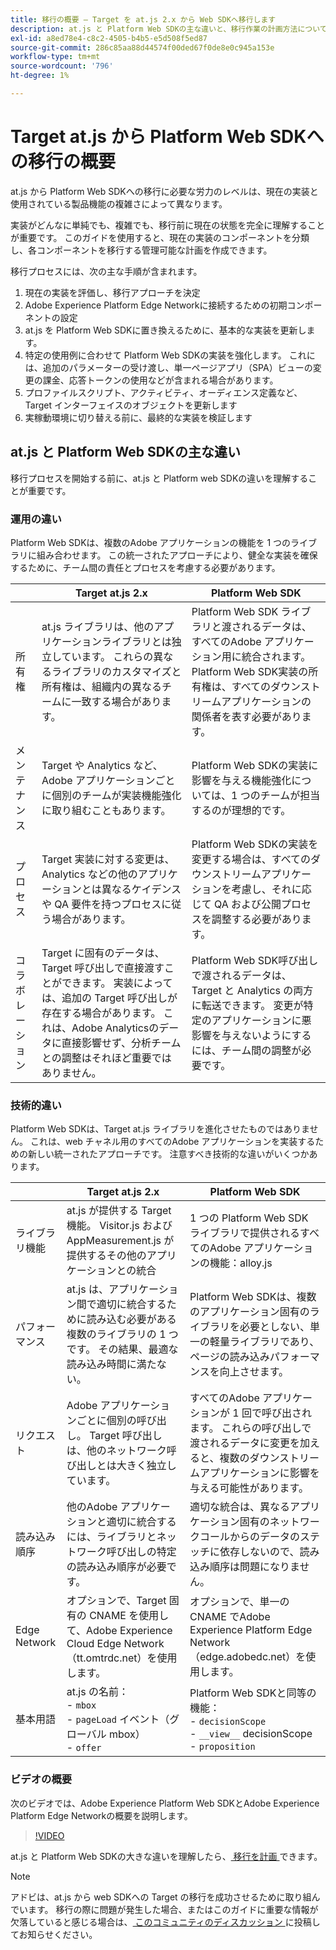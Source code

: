 ```yaml
---
title: 移行の概要 – Target を at.js 2.x から Web SDKへ移行します
description: at.js と Platform Web SDKの主な違いと、移行作業の計画方法について説明します。
exl-id: a8ed78e4-c8c2-4505-b4b5-e5d508f5ed87
source-git-commit: 286c85aa88d44574f00ded67f0de8e0c945a153e
workflow-type: tm+mt
source-wordcount: '796'
ht-degree: 1%

---
```


# Target at.js から Platform Web SDKへの移行の概要

at.js から Platform Web SDKへの移行に必要な労力のレベルは、現在の実装と使用されている製品機能の複雑さによって異なります。

実装がどんなに単純でも、複雑でも、移行前に現在の状態を完全に理解することが重要です。 このガイドを使用すると、現在の実装のコンポーネントを分類し、各コンポーネントを移行する管理可能な計画を作成できます。

移行プロセスには、次の主な手順が含まれます。

1. 現在の実装を評価し、移行アプローチを決定
1. Adobe Experience Platform Edge Networkに接続するための初期コンポーネントの設定
1. at.js を Platform Web SDKに置き換えるために、基本的な実装を更新します。
1. 特定の使用例に合わせて Platform Web SDKの実装を強化します。 これには、追加のパラメーターの受け渡し、単一ページアプリ（SPA）ビューの変更の課金、応答トークンの使用などが含まれる場合があります。
1. プロファイルスクリプト、アクティビティ、オーディエンス定義など、Target インターフェイスのオブジェクトを更新します
1. 実稼動環境に切り替える前に、最終的な実装を検証します

## at.js と Platform Web SDKの主な違い

移行プロセスを開始する前に、at.js と Platform web SDKの違いを理解することが重要です。

### 運用の違い

Platform Web SDKは、複数のAdobe アプリケーションの機能を 1 つのライブラリに組み合わせます。 この統一されたアプローチにより、健全な実装を確保するために、チーム間の責任とプロセスを考慮する必要があります。

| | Target at.js 2.x | Platform Web SDK |
|---|---|---|
| 所有権 | at.js ライブラリは、他のアプリケーションライブラリとは独立しています。 これらの異なるライブラリのカスタマイズと所有権は、組織内の異なるチームに一致する場合があります。 | Platform Web SDK ライブラリと渡されるデータは、すべてのAdobe アプリケーション用に統合されます。 Platform Web SDK実装の所有権は、すべてのダウンストリームアプリケーションの関係者を表す必要があります。 |
| メンテナンス | Target や Analytics など、Adobe アプリケーションごとに個別のチームが実装機能強化に取り組むこともあります。 | Platform Web SDKの実装に影響を与える機能強化については、1 つのチームが担当するのが理想的です。 |
| プロセス | Target 実装に対する変更は、Analytics などの他のアプリケーションとは異なるケイデンスや QA 要件を持つプロセスに従う場合があります。 | Platform Web SDKの実装を変更する場合は、すべてのダウンストリームアプリケーションを考慮し、それに応じて QA および公開プロセスを調整する必要があります。 |
| コラボレーション | Target に固有のデータは、Target 呼び出しで直接渡すことができます。 実装によっては、追加の Target 呼び出しが存在する場合があります。 これは、Adobe Analyticsのデータに直接影響せず、分析チームとの調整はそれほど重要ではありません。 | Platform Web SDK呼び出しで渡されるデータは、Target と Analytics の両方に転送できます。 変更が特定のアプリケーションに悪影響を与えないようにするには、チーム間の調整が必要です。 |

### 技術的違い

Platform Web SDKは、Target at.js ライブラリを進化させたものではありません。 これは、web チャネル用のすべてのAdobe アプリケーションを実装するための新しい統一されたアプローチです。 注意すべき技術的な違いがいくつかあります。

| | Target at.js 2.x | Platform Web SDK |
|---|---|---|
| ライブラリ機能 | at.js が提供する Target 機能。 Visitor.js およびAppMeasurement.js が提供するその他のアプリケーションとの統合 | 1 つの Platform Web SDK ライブラリで提供されるすべてのAdobe アプリケーションの機能：alloy.js |
| パフォーマンス | at.js は、アプリケーション間で適切に統合するために読み込む必要がある複数のライブラリの 1 つです。 その結果、最適な読み込み時間に満たない。 | Platform Web SDKは、複数のアプリケーション固有のライブラリを必要としない、単一の軽量ライブラリであり、ページの読み込みパフォーマンスを向上させます。 |
| リクエスト | Adobe アプリケーションごとに個別の呼び出し。 Target 呼び出しは、他のネットワーク呼び出しとは大きく独立しています。 | すべてのAdobe アプリケーションが 1 回で呼び出されます。 これらの呼び出しで渡されるデータに変更を加えると、複数のダウンストリームアプリケーションに影響を与える可能性があります。 |
| 読み込み順序 | 他のAdobe アプリケーションと適切に統合するには、ライブラリとネットワーク呼び出しの特定の読み込み順序が必要です。 | 適切な統合は、異なるアプリケーション固有のネットワークコールからのデータのステッチに依存しないので、読み込み順序は問題になりません。 |
| Edge Network | オプションで、Target 固有の CNAME を使用して、Adobe Experience Cloud Edge Network（tt.omtrdc.net）を使用します。 | オプションで、単一の CNAME でAdobe Experience Platform Edge Network（edge.adobedc.net）を使用します。 |
| 基本用語 | at.js の名前：<br> - `mbox` <br> - `pageLoad` イベント（グローバル mbox） <br> - `offer` | Platform Web SDKと同等の機能：<br> - `decisionScope` <br> - `__view__` decisionScope <br> - `proposition` |

### ビデオの概要

次のビデオでは、Adobe Experience Platform Web SDKとAdobe Experience Platform Edge Networkの概要を説明します。

>[!VIDEO](https://video.tv.adobe.com/v/37263/?learn=on&enablevpops&captions=jpn)

at.js と Platform Web SDKの大きな違いを理解したら、[ 移行を計画 ](plan-migration.md) できます。

>[!NOTE]
>
>アドビは、at.js から web SDKへの Target の移行を成功させるために取り組んでいます。 移行の際に問題が発生した場合、またはこのガイドに重要な情報が欠落していると感じる場合は、[ このコミュニティのディスカッション ](https://experienceleaguecommunities.adobe.com/t5/adobe-experience-platform-data/tutorial-discussion-migrate-target-from-at-js-to-web-sdk/m-p/575587?profile.language=ja#M463) に投稿してお知らせください。
